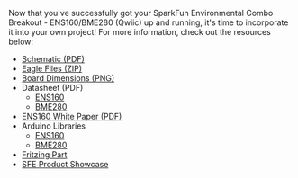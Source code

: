 Now that you've successfully got your SparkFun Environmental Combo Breakout - ENS160/BME280 (Qwiic) up and running, it's time to incorporate it into your own project! For more information, check out the resources below:

* [Schematic (PDF)](../assets/board_files/SparkFun_ENS160_BME280_Breakout_Schematic_V11.pdf)
* [Eagle Files (ZIP)](../assets/board_files/SparkFun_ENS160_BME280_Breakout_v11.zip)
* [Board Dimensions (PNG)](../assets/img/SparkFun_ENS160_BME280_Breakout_Board_Dimensions.png)
* Datasheet (PDF)
    * [ENS160](../assets/component_documentation/SC-001224-DS-7-ENS160-Datasheet.pdf)
    * [BME280](../assets/component_documentation/bst-bme280-ds002.pdf)
* [ENS160 White Paper (PDF)](..\assets\component_documentation\ENS160-White-Paper.pdf)
* Arduino Libraries
    * [ENS160](https://github.com/sparkfun/SparkFun_Indoor_Air_Quality_Sensor-ENS160_Arduino_Library)
    * [BME280](https://github.com/sparkfun/SparkFun_BME280_Arduino_Library)
* [Fritzing Part](https://github.com/sparkfun/Fritzing_Parts/blob/main/products/22858_sfe_qwiic_environmental_combo_ens160_bme280.fzpz)
* [SFE Product Showcase](https://youtu.be/78wqEFfHv_c?si=ASorMzOgZIkLuGjM)
